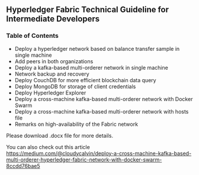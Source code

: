 ## Hyperledger Fabric Technical Guideline for Intermediate Developers

### Table of Contents
*	Deploy a hyperledger network based on balance transfer sample in single machine
*	Add peers in both organizations
*	Deploy a kafka-based multi-orderer network in single machine
*	Network backup and recovery
*	Deploy CouchDB for more efficient blockchain data query
*	Deploy MongoDB for storage of client credentials
*	Deploy Hyperledger Explorer
*	Deploy a cross-machine kafka-based multi-orderer network with Docker Swarm
*	Deploy a cross-machine kafka-based multi-orderer network with hosts file
*	Remarks on high-availability of the Fabric network

Please download .docx file for more details.

You can also check out this article https://medium.com/@cloudycalvin/deploy-a-cross-machine-kafka-based-multi-orderer-hyperledger-fabric-network-with-docker-swarm-8ccdd76bae5
